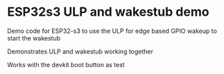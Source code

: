 # ESP32s3 ULP and wakestub demo
Demo code for ESP32-s3 to use the ULP for edge based GPIO wakeup to start the wakestub

Demonstrates ULP and wakestub working together

Works with the devkit boot button as test